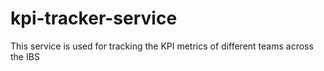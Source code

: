 # kpi-tracker-service
This service is used for tracking the KPI metrics of different teams across the IBS
